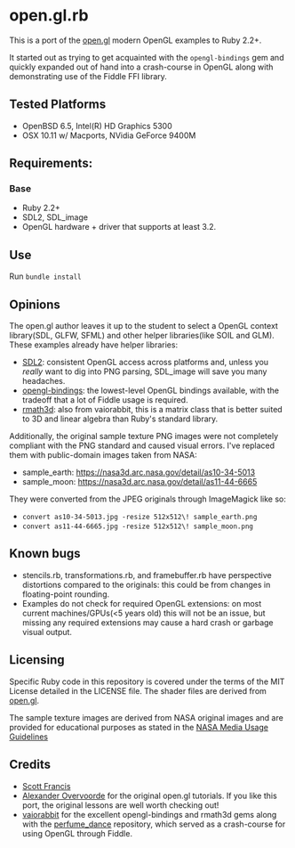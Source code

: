 # open.gl.rb
This is a port of the [open.gl](https://open.gl) modern OpenGL examples to Ruby 2.2+. 

It started out as trying to get acquainted with the `opengl-bindings` gem and quickly expanded out of hand into a crash-course in OpenGL along with demonstrating use of the Fiddle FFI library.

## Tested Platforms
  - OpenBSD 6.5, Intel(R) HD Graphics 5300
  - OSX 10.11 w/ Macports, NVidia GeForce 9400M

## Requirements:
### Base
  - Ruby 2.2+
  - SDL2, SDL_image
  - OpenGL hardware + driver that supports at least 3.2.

## Use
Run `bundle install`

## Opinions
The open.gl author leaves it up to the student to select a OpenGL context library(SDL, GLFW, SFML) and other helper libraries(like SOIL and GLM). These examples already have helper libraries:
  - [SDL2](https://rubygems.org/gems/ruby-sdl2): consistent OpenGL access across platforms and, unless you _really_ want to dig into PNG parsing, SDL_image will save you many headaches.
  - [opengl-bindings](https://rubygems.org/gems/opengl-bindings): the lowest-level OpenGL bindings available, with the tradeoff that a lot of Fiddle usage is required.
  - [rmath3d](https://github.com/vaiorabbit/rmath3d): also from vaiorabbit, this is a matrix class that is better suited to 3D and linear algebra than Ruby's standard library.

Additionally, the original sample texture PNG images were not completely compliant with the PNG standard and caused visual errors. I've replaced them with public-domain images taken from NASA:
  - sample_earth: https://nasa3d.arc.nasa.gov/detail/as10-34-5013
  - sample_moon: https://nasa3d.arc.nasa.gov/detail/as11-44-6665

They were converted from the JPEG originals through ImageMagick like so:
  - `convert as10-34-5013.jpg -resize 512x512\! sample_earth.png`
  - `convert as11-44-6665.jpg -resize 512x512\! sample_moon.png`

## Known bugs
  - stencils.rb, transformations.rb, and framebuffer.rb have perspective distortions compared to the originals: this could be from changes in floating-point rounding.
  - Examples do not check for required OpenGL extensions: on most current machines/GPUs(<5 years old) this will not be an issue, but missing any required extensions may cause a hard crash or garbage visual output.

## Licensing
Specific Ruby code in this repository is covered under the terms of the MIT License detailed in the LICENSE file. The shader files are derived from [open.gl](https://open.gl).

The sample texture images are derived from NASA original images and are provided for educational purposes as stated in the [NASA Media Usage Guidelines](https://www.nasa.gov/multimedia/guidelines/index.html)

## Credits
  - [Scott Francis](https://www.kurokoproject.com)
  - [Alexander Overvoorde](https://open.gl) for the original open.gl tutorials. If you like this port, the original lessons are well worth checking out!
  - [vaiorabbit](https://github.com/vaiorabbit) for the excellent opengl-bindings and rmath3d gems along with the [perfume_dance](https://github.com/vaiorabbit/perfume_dance) repository, which served as a crash-course for using OpenGL through Fiddle.

